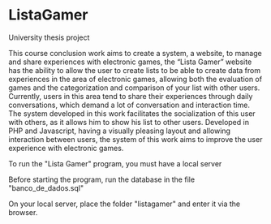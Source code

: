 # ListaGamer
University thesis project

This course conclusion work aims to create a system, a website, to manage
and share experiences with electronic games, the “Lista Gamer” website has the
ability to allow the user to create lists to be able to create data from experiences in
the area of electronic games, allowing both the evaluation of games and the
categorization and comparison of your list with other users. Currently, users in this
area tend to share their experiences through daily conversations, which demand a lot
of conversation and interaction time. The system developed in this work facilitates
the socialization of this user with others, as it allows him to show his list to other
users. Developed in PHP and Javascript, having a visually pleasing layout and
allowing interaction between users, the system of this work aims to improve the user
experience with electronic games.


To run the "Lista Gamer" program, you must have a local server

Before starting the program, run the database in the file "banco_de_dados.sql"

On your local server, place the folder "listagamer" and enter it via the browser.
